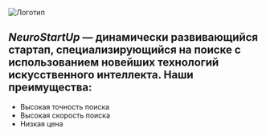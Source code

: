 
![Логотип](https://github.com/netology-ds-team/git-homeworks/raw/main/1_self/logo.png)

## *NeuroStartUp* — динамически развивающийся стартап, специализирующийся на поиске с использованием новейших технологий искусственного интеллекта. Наши преимущества:

* Высокая точность поиска
* Высокая скорость поиска
* Низкая цена





